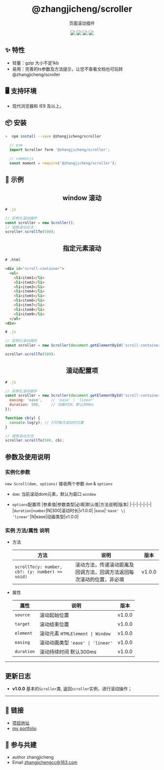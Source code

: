 <h1 align="center">@zhangjicheng/scroller</h1>

<div align="center">

页面滚动插件

![](https://img.shields.io/npm/v/@zhangjicheng/scroller.svg?style=flat)
![](https://img.shields.io/bundlephobia/minzip/@zhangjicheng/scroller?color=green&label=gzip)
![](https://img.shields.io/bundlephobia/min/@zhangjicheng/scroller.svg?style=flat)
![](https://img.shields.io/npm/dw/@zhangjicheng/scroller)
</div>

<!-- 简体中文 | [English](./README-en.md) -->

## ✨ 特性

- 轻量：gzip 大小不足1kb
- 易用：完善的ts参数及方法提示，让您不查看文档也可玩转 @zhangjicheng/scroller

## 🖥 支持环境

- 现代浏览器和 IE9 及以上。

## 📦 安装

```bash
>  npm install --save @zhangjicheng/scroller
```

``` js
  // esm
  import Scroller form '@zhangjicheng/scroller';

  // commonjs
  const moment = require('@zhangjicheng/scroller');
```

## 🔨 示例

<h2 style="text-align: center;">window 滚动</h2>

```js
# .js

// 实例化滚动插件
const scroller = new Scroller();
// 调用滚动方法
scroller.scrollTo(500);

```

<h2 style="text-align: center;">指定元素滚动</h2>

``` html
# .html

<div id="scroll-container">
  <ul>
    <li>item1</li>
    <li>item2</li>
    <li>item3</li>
    <li>item4</li>
    <li>item5</li>
    <li>item6</li>
    <li>item7</li>
    <li>item8</li>
    <li>item9</li>
  </ul>
<div>
```

```js
# .js

// 实例化滚动插件
const scroller = new Scroller(document.getElementById('scroll-container'));

scroller.scrollTo(500);
```

<h2 style="text-align: center;">滚动配置项</h2>

``` js
# .js

// 实例化滚动插件
const scroller = new Scroller(document.getElementById('scroll-container'), {
  easing: 'ease',    // 'ease' | 'linear'
  duration: 500,     // 动画时间，默认300ms
});

function cb(y) {
  console.log(y); // 打印每次滚动的位置
}

// 调用滚动方法
scroller.scrollTo(500, cb);
```

## 参数及使用说明

### 实例化参数

`new Scroll(dom, options)` 接收两个参数 `dom` & `options`

- `dom`: 当前滚动dom元素，默认为窗口 `window`

- `options`配置项
  |参素值|参数类型|必填|默认值|方法说明|版本|
  |-|-|-|-|-|-|
  |`duration`|`number`|N|300|滚动时长|v1.0.0|
  |`ease`|`'ease' \| 'linear'`|N|ease|动画类型|v1.0.0|

### 实例 方法/属性 说明

- 方法

  |方法|说明|版本|
  |-|-|-|
  |`scrollTo(y: number, cb?: (y: number) => void)`|滚动方法，传递滚动距离及回调方法，回调方法返回每次滚动的位置，非必填|v1.0.0|

- 属性

  |属性|说明|版本|
  |-|-|-|
  |`source`|滚动起始位置|v1.0.0|
  |`target`|滚动结束位置|v1.0.0|
  |`element`|滚动元素 `HTMLElement \| Window`|v1.0.0|
  |`easing`|滚动动画类型 `'ease' \| 'linear'`|v1.0.0|
  |`duration`|滚动持续时间 默认300ms|v1.0.0|

---

## 更新日志

- **v1.0.0**
  基本的`Scroller`类, 返回`scroller`实例，进行滚动操作；

---

## 🔗 链接

- [项目地址](https://github.com/zhangjichengcc/scroller)
- [my portfolio](https://portfolio.zhangjc.cn/)

## 🤝 参与共建

- author zhangjicheng
- Email zhangjichengcc@163.com

